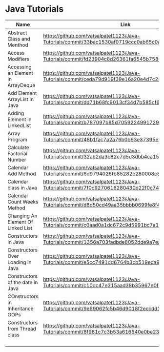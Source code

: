 # Java Tutorials

| Name                      | Link                                                                                         |
|---------------------------|----------------------------------------------------------------------------------------------|
| Abstract Class and Menthod | https://github.com/vatsalpatel1123/Java-Tutorials/commit/33bac1530af0719ccc0ab65c0ae449c7968a57c4 |
| Access Modifiers          | https://github.com/vatsalpatel1123/Java-Tutorials/commit/fd23904c8d26361fa6545b7580b13f81859db076 |
| Accessing an Element in ArrayDeque | https://github.com/vatsalpatel1123/Java-Tutorials/commit/ceda79d919f39e16a20e4d7c28cc67175e239510 |
|Add Element ArrayList in Java|https://github.com/vatsalpatel1123/Java-Tutorials/commit/dd71b68fc9013cf34d7b585cf66d1e6a03366765|
|Adding Element in LinkedList|https://github.com/vatsalpatel1123/Java-Tutorials/commit/b787097b85d70592249917291927369ccaec1862|
|Array Program|https://github.com/vatsalpatel1123/Java-Tutorials/commit/48b1fac7a2a76b0b63e37395e9ca43bf518c0742|
|Calculate Factorial Number|https://github.com/vatsalpatel1123/Java-Tutorials/commit/32ab2da3c82c7d5d3dbb4ca1534af1fb48337fd1|
|Calendar Add Method|https://github.com/vatsalpatel1123/Java-Tutorials/commit/6d9794026fb85282e280008c8fc0a30653309943|
|Calendar class in Java|https://github.com/vatsalpatel1123/Java-Tutorials/commit/7f0c9270616280430d22f0c7430e7ac72ec7b66b|
|Calendar Count Weeks Method|https://github.com/vatsalpatel1123/Java-Tutorials/commit/d8d50cd49aa35bbbb0699fe8f4cc94212da0d81a|
|Changing An Element Of Linked List|https://github.com/vatsalpatel1123/Java-Tutorials/commit/c0aad0a1dc672c9d5991bc7a1d19451a2eb7c208|
|Constructors in Java|https://github.com/vatsalpatel1123/Java-Tutorials/commit/1356a703fadbde8052dde9a7ea52e1c5a5231e95|
|Constructors Over Loading in Java|https://github.com/vatsalpatel1123/Java-Tutorials/commit/e5cc7491dd6764b3cb519eda9da3bc2af4807861|
|Constructors of the date in Java|https://github.com/vatsalpatel1123/Java-Tutorials/commit/c10dc47e315aad38b35967e0f1a20790b101d8bd|
|COnstructors in Inheritance OOPs|https://github.com/vatsalpatel1123/Java-Tutorials/commit/9e69062fc5b46d9018f2eccdd1d84829ef829485|
|Constructors from Thread class|https://github.com/vatsalpatel1123/Java-Tutorials/commit/8f981c7c3b53a616540e0be23eb5c28e28cda589|
|||
|||
|||
|||

